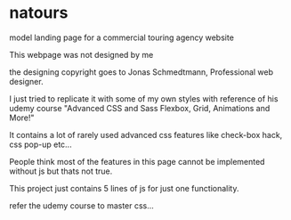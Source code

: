 # natours
model landing page for a commercial touring agency website 

This webpage was not designed by me

the designing copyright goes to Jonas Schmedtmann, Professional web designer.

I just tried to replicate it with some of my own styles with reference of his udemy course "Advanced CSS and Sass Flexbox, Grid, Animations and More!"

It contains a lot of rarely used advanced css features  like check-box hack, css pop-up etc...

People think most of the features in this page cannot be implemented without js but thats not true.

This project just contains 5 lines of js for just one functionality.

refer the udemy course to master css... 
